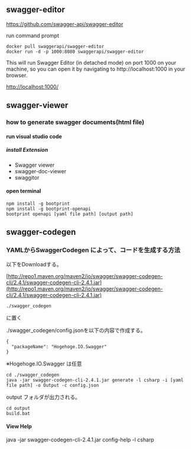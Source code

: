 ## swagger-editor

https://github.com/swagger-api/swagger-editor

run command prompt

```
docker pull swaggerapi/swagger-editor
docker run -d -p 1000:8080 swaggerapi/swagger-editor
```

This will run Swagger Editor (in detached mode) on port 1000 on your machine, so you can open it by navigating to http://localhost:1000 in your browser.

[http://localhost:1000/](http://localhost:1000/)


## swagger-viewer

### how to generate swagger documents(html file)

#### run visual studio code

##### install Extension

- Swagger viewer
- swagger-doc-viewer
- swaggitor


#### open terminal

```
npm install -g bootprint
npm install -g bootprint-openapi
bootprint openapi [yaml file path] [output path]
```

## swagger-codegen

### YAMLからSwaggerCodegen によって、コードを生成する方法

以下をDownloadする。

[http://repo1.maven.org/maven2/io/swagger/swagger-codegen-cli/2.4.1/swagger-codegen-cli-2.4.1.jar](http://repo1.maven.org/maven2/io/swagger/swagger-codegen-cli/2.4.1/swagger-codegen-cli-2.4.1.jar)

```
./swagger_codegen
```

に置く

./swagger_codegen/config.jsonを以下の内容で作成する。

```
{
  "packageName": "Hogehoge.IO.Swagger"
}
```

※Hogehoge.IO.Swagger は任意

```
cd ./swagger_codegen
java -jar swagger-codegen-cli-2.4.1.jar generate -l csharp -i [yaml file path] -o Output -c config.json
```

output フォルダが出力される。

```
cd output
build.bat
```


#### View Help

java -jar swagger-codegen-cli-2.4.1.jar config-help -l csharp
